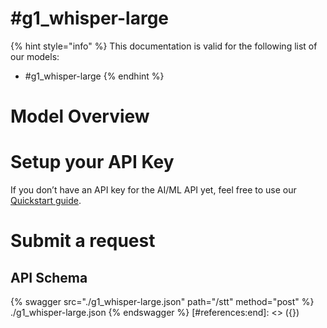 [#references:start]: <> ({ "template": "openapi" })
# #g1_whisper-large

{% hint style="info" %}
This documentation is valid for the following list of our models:
* #g1_whisper-large
{% endhint %}

# Model Overview


# Setup your API Key
If you don’t have an API key for the AI/ML API yet, feel free to use our [Quickstart guide](https://docs.aimlapi.com/quickstart/setting-up).

# Submit a request
## API Schema
{% swagger src="./g1_whisper-large.json" path="/stt" method="post" %}
./g1_whisper-large.json
{% endswagger %}
[#references:end]: <> ({})